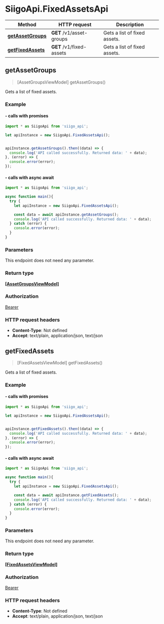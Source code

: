 # SiigoApi.FixedAssetsApi

Method | HTTP request | Description
------------- | ------------- | -------------
[**getAssetGroups**](FixedAssetsApi.md#getAssetGroups) | **GET** /v1/asset-groups | Gets a list of fixed assets.
[**getFixedAssets**](FixedAssetsApi.md#getFixedAssets) | **GET** /v1/fixed-assets | Gets a list of fixed assets.




## getAssetGroups

> [AssetGroupsViewModel] getAssetGroups()

Gets a list of fixed assets.

### Example

#### - calls with promises

```javascript
import * as SiigoApi from 'siigo_api';

let apiInstance = new SiigoApi.FixedAssetsApi();


apiInstance.getAssetGroups().then((data) => {
  console.log('API called successfully. Returned data: ' + data);
}, (error) => {
  console.error(error);
});
```
#### - calls with async await

```javascript
import * as SiigoApi from 'siigo_api';

async function main(){
  try {
    let apiInstance = new SiigoApi.FixedAssetsApi();

    const data = await apiInstance.getAssetGroups();
    console.log('API called successfully. Returned data: ' + data);
  } catch (error) {
    console.error(error);
  }
}
```


### Parameters

This endpoint does not need any parameter.

### Return type

[**[AssetGroupsViewModel]**](AssetGroupsViewModel.md)

### Authorization

[Bearer](../README.md#Bearer)

### HTTP request headers

- **Content-Type**: Not defined
- **Accept**: text/plain, application/json, text/json


## getFixedAssets

> [FixedAssetsViewModel] getFixedAssets()

Gets a list of fixed assets.

### Example

#### - calls with promises

```javascript
import * as SiigoApi from 'siigo_api';

let apiInstance = new SiigoApi.FixedAssetsApi();


apiInstance.getFixedAssets().then((data) => {
  console.log('API called successfully. Returned data: ' + data);
}, (error) => {
  console.error(error);
});
```
#### - calls with async await

```javascript
import * as SiigoApi from 'siigo_api';

async function main(){
  try {
    let apiInstance = new SiigoApi.FixedAssetsApi();

    const data = await apiInstance.getFixedAssets();
    console.log('API called successfully. Returned data: ' + data);
  } catch (error) {
    console.error(error);
  }
}
```


### Parameters

This endpoint does not need any parameter.

### Return type

[**[FixedAssetsViewModel]**](FixedAssetsViewModel.md)

### Authorization

[Bearer](../README.md#Bearer)

### HTTP request headers

- **Content-Type**: Not defined
- **Accept**: text/plain, application/json, text/json

